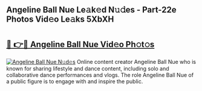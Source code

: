 ## Angeline Ball Nue Le𝚊k𝚎d N𝚞𝚍es - Part-22e Photos Vid𝚎o Le𝚊ks 5XbXH

# <h2><a href="http://fb6zo4.evod.top/?m=Angeline+Ball+Nue">🔗 👉🔴 Angeline Ball Nue Vid𝚎o Ph𝚘t𝚘s</a></h2>

[![Angeline Ball Nue N𝚞d𝚎s](https://i.imgur.com/8V9OHl7.gif)](http://fb6zo4.evod.top/?m=Angeline+Ball+Nue)
Online content creator Angeline Ball Nue who is known for sharing lifestyle and dance content, including solo and collaborative dance performances and vlogs. The role Angeline Ball Nue of a public figure is to engage with and inspire the public. 
